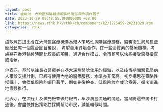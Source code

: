 ```yaml
---
layout: post
title: 盧寵茂：大灣區採購醫療服務將從低風險項目著手
date: 2023-10-29 09:48:55.000000000 +08:00
link: https://news.rthk.hk/rthk/ch/component/k2/1725459-20231029.htm
categories: rthk
---
```


施政報告提出會在大灣區醫療機構為港人策略性採購醫療服務，醫務衞生局局長盧寵茂出席一個電台節目後說， 希望善用跨境合作，在一些高質素的醫療機構，考慮將在香港輪候時間比較長的項目，通過合作模式，令市民可以快些接受醫療檢查或治療。

他表示，基於以往長者醫療券在港大深圳醫院使用的經驗，以及疫情期間醫管局病人覆診支援計劃，已經有使用內地的醫療服務，水準亦非常高。初步構思在策略性採購上，會從低風險的項目著手，例如影像檢查、低風險診症或治療等，循序漸進地慢慢推行。

他表示，在流程上及做完檢查後的報告，牽涉病歷流通的問題，當局將這些關卡打通後，會盡快推出策略性採購幫助市民，減低輪候時間。
